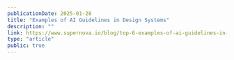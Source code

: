 ```yaml
---
publicationDate: 2025-01-28
title: "Examples of AI Guidelines in Design Systems"
description: ""
link: https://www.supernova.io/blog/top-6-examples-of-ai-guidelines-in-design-systems
type: "article"
public: true
---
```

